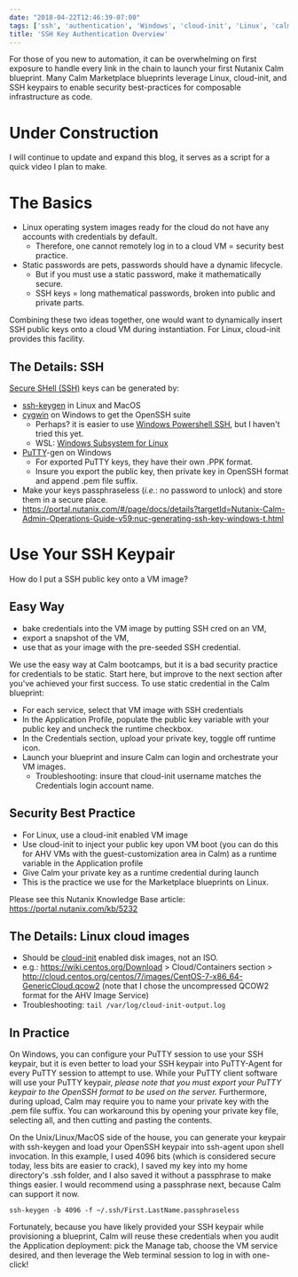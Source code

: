 ```yaml
---
date: "2018-04-22T12:46:39-07:00"
tags: ['ssh', 'authentication', 'Windows', 'cloud-init', 'Linux', 'calm', 'security', 'tutorial']
title: 'SSH Key Authentication Overview'
---
```

For those of you new to automation, it can be overwhelming on first
exposure to handle every link in the chain to launch your first Nutanix Calm blueprint. Many Calm Marketplace blueprints leverage Linux, cloud-init, and SSH keypairs to enable security best-practices for composable infrastructure as code.

<!--more-->
# Under Construction #
I will continue to update and expand this blog, it serves as a script for a quick video I plan to make.

# The Basics #

- Linux operating system images ready for the cloud do not have any
  accounts with credentials by default.
  - Therefore, one cannot remotely log in to a cloud VM = security best practice.
- Static passwords are pets, passwords should have a dynamic lifecycle.
  - But if you must use a static password, make it mathematically secure.
  - SSH keys = long mathematical passwords, broken into public and private parts.

Combining these two ideas together, one would want to dynamically insert SSH public keys onto a cloud VM during instantiation. For Linux, cloud-init provides this facility.

## The Details: SSH ##

[Secure SHell (SSH)](https://www.openssh.com/) keys can be generated by:

- [ssh-keygen](https://man.openbsd.org/ssh-keygen.1) in Linux and MacOS
- [cygwin](http://cygwin.org/) on Windows to get the OpenSSH suite
  - Perhaps? it is easier to use [Windows Powershell SSH](https://docs.microsoft.com/en-us/powershell/scripting/core-powershell/ssh-remoting-in-powershell-core?view=powershell-6), but I haven't tried this yet.
  - WSL: [Windows Subsystem for Linux](https://docs.microsoft.com/en-us/windows/wsl/about)
- [PuTTY](https://www.chiark.greenend.org.uk/~sgtatham/putty/latest.html)-gen on Windows
  - For exported PuTTY keys, they have their own .PPK format.
  - Insure you export the public key, then private key in OpenSSH format
  and append .pem file suffix.
- Make your keys passphraseless (*i.e.*: no password to unlock)
 and store them in a secure place.
 - https://portal.nutanix.com/#/page/docs/details?targetId=Nutanix-Calm-Admin-Operations-Guide-v59:nuc-generating-ssh-key-windows-t.html

# Use Your SSH Keypair #

How do I put a SSH public key onto a VM image?

## Easy Way ##
  - bake credentials into the VM image by putting SSH cred on an VM,
  - export a snapshot of the VM,
  - use that as your image with the pre-seeded SSH credential.

We use the easy way at Calm bootcamps, but it is a bad security practice
 for credentials to be static. Start here, but improve to the next section
 after you've achieved your first success. To use static credential in the Calm blueprint:

- For each service, select that VM image with SSH credentials
- In the Application Profile, populate the public key variable with your public key
  and uncheck the runtime checkbox.
- In the Credentials section, upload your private key, toggle off runtime icon.
- Launch your blueprint and insure Calm can login and orchestrate your VM images.
  - Troubleshooting: insure that cloud-init username matches the Credentials
  login account name.

## Security Best Practice ##
- For Linux, use a cloud-init enabled VM image
- Use cloud-init to inject your public key upon VM boot
(you can do this for AHV VMs with the guest-customization area in Calm)
 as a runtime variable in the Application profile
- Give Calm your private key as a runtime credential during launch
- This is the practice we use for the Marketplace blueprints on Linux.

Please see this Nutanix Knowledge Base article:
https://portal.nutanix.com/kb/5232

## The Details: Linux cloud images ##

- Should be [cloud-init](http://cloudinit.readthedocs.io/en/latest/) enabled disk images, not an ISO.
 - e.g.: https://wiki.centos.org/Download > Cloud/Containers section > http://cloud.centos.org/centos/7/images/CentOS-7-x86_64-GenericCloud.qcow2
 (note that I chose the uncompressed QCOW2 format for the AHV Image Service)
 - Troubleshooting: ````tail /var/log/cloud-init-output.log````

## In Practice ##

On Windows, you can configure your PuTTY session to use your SSH keypair, but it is even better to load your SSH keypair into PuTTY-Agent for every PuTTY session to attempt to use. While your PuTTY client software will use your PuTTY keypair, _please note that you must export your PuTTY keypair to the OpenSSH format to be used on the server._ Furthermore, during upload, Calm may require you to name your private key with the .pem file suffix. You can workaround this by opening your private key file, selecting all, and then cutting and pasting the contents.

On the Unix/Linux/MacOS side of the house, you can generate your keypair with ssh-keygen and load your OpenSSH keypair into ssh-agent upon shell invocation. In this example, I used 4096 bits (which is considered secure today, less bits are easier to crack), I saved my key into my home directory's .ssh folder, and I also saved it without a passphrase to make things easier. I would recommend using a passphrase next, because Calm can support it now.

````ssh-keygen -b 4096 -f ~/.ssh/First.LastName.passphraseless````

Fortunately, because you have likely provided your SSH keypair while provisioning a blueprint, Calm will reuse these credentials when you audit the Application deployment: pick the Manage tab, choose the VM service desired, and then leverage the Web terminal session to log in with one-click!
